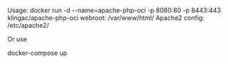 Usage:
docker run -d --name=apache-php-oci -p 8080:80 -p 8443:443 klingac/apache-php-oci
webroot: /var/www/html/
Apache2 config: /etc/apache2/

Or use

docker-compose up
